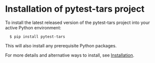 Installation of pytest-tars project
===================================

To install the latest released version of the
pytest-tars project into your active Python environment:

      $ pip install pytest-tars

This will also install any prerequisite Python packages.

For more details and alternative ways to install, see
[Installation](https://pytest-tars.readthedocs.io/en/stable/intro.html#installation).
